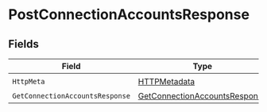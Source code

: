 # PostConnectionAccountsResponse


## Fields

| Field                                                                                     | Type                                                                                      | Required                                                                                  | Description                                                                               |
| ----------------------------------------------------------------------------------------- | ----------------------------------------------------------------------------------------- | ----------------------------------------------------------------------------------------- | ----------------------------------------------------------------------------------------- |
| `HttpMeta`                                                                                | [HTTPMetadata](../../Models/Components/HTTPMetadata.md)                                   | :heavy_check_mark:                                                                        | N/A                                                                                       |
| `GetConnectionAccountsResponse`                                                           | [GetConnectionAccountsResponse](../../Models/Components/GetConnectionAccountsResponse.md) | :heavy_minus_sign:                                                                        | OK                                                                                        |